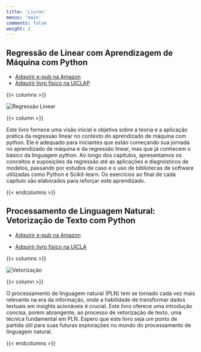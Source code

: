 ```yaml
---
title: 'Livros'
menus: 'main'
comments: false
weight: 2
---
```


## Regressão de Linear com Aprendizagem de Máquina com Python

- [Adquirir e-pub na Amazon](https://www.amazon.com.br/gp/product/B0DCT4M7GH) 
- [Adquirir livro físico na UICLAP](https://loja.uiclap.com/titulo/ua63343/) 

{{< columns >}}

![Regressão Linear](/images/livro/regressao.png)

{{< column >}}
  
Este livro fornece uma visão inicial e objetiva sobre a teoria e 
a aplicação prática da regressão linear no contexto do aprendizado de máquina com python. 
Ele é adequado para iniciantes que estão começando sua jornada no aprendizado de máquina 
e da regressão linear, mas que já conhecem o básico da linguagem python. 
Ao longo dos capítulos, apresentamos os conceitos e suposições da regressão até as 
aplicações e diagnósticos de modelos, passando por estudos de caso e o uso de bibliotecas
de software utilizadas como Python e Scikit-learn. Os exercícios ao 
final de cada capítulo são elaborados para reforçar este aprendizado.

{{< endcolumns >}}

## Processamento de Linguagem Natural: Vetorização de Texto com Python

- [Adquirir e-pub na Amazon](https://www.amazon.com.br/gp/product/B0DGB9W7MW)

- [Adquirir livro físico na UICLA](https://loja.uiclap.com/titulo/ua65564)

{{< columns >}}

![Vetorização](/images/livro/vetorizacao.png)

{{< column >}}

O processamento de linguagem natural (PLN) tem se tornado cada vez mais 
relevante na era da informação, onde a habilidade de transformar dados 
textuais em insights acionáveis é crucial. Este livro oferece uma introdução 
concisa, porém abrangente, ao processo de vetorização de texto, uma técnica 
fundamental em PLN. Espero que este livro seja um ponto de partida útil para 
suas futuras explorações no mundo do processamento de linguagem natural.

{{< endcolumns >}}

